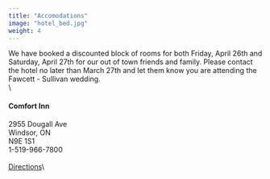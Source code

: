 ```yaml
---
title: "Accomodations"
image: "hotel_bed.jpg"
weight: 4
---
```

We have booked a discounted block of rooms for both Friday, April 26th and Saturday, April 27th for our out of town friends and family.
Please contact the hotel no later than March 27th and let them know you are attending the Fawcett - Sullivan wedding.\
\
#### Comfort Inn
2955 Dougall Ave\
Windsor, ON\
N9E 1S1\
1-519-966-7800\
\
[Directions](https://www.google.com/maps/dir//comfort+inn+windsor+dougall/data=!4m6!4m5!1m1!4e2!1m2!1m1!1s0x883b2c3dfdb001cb:0xd2fb1049ec44bacf?ved=2ahUKEwj1rPGinOnfAhWBx4MKHZIpBOEQ9RcwC3oECAAQEg)\
